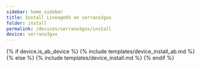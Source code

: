 ```yaml
---
sidebar: home_sidebar
title: Install LineageOS on serrano3gxx
folder: install
permalink: /devices/serrano3gxx/install
device: serrano3gxx
---
```

{% if device.is_ab_device %}
{% include templates/device_install_ab.md %}
{% else %}
{% include templates/device_install.md %}
{% endif %}
